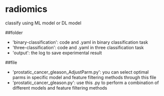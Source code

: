 # radiomics
classify using ML model or DL model

##folder
  - 'binary-classification': code and .yaml in binary classification task
  - 'three-classification': code and .yaml in three classification task
  - 'output': the log to save experimental result
  
##file
  - 'prostatic_cancer_gleason_AdjustParm.py': you can select optimal parms in specific model and feature filtering methods through this file
  - 'prostatic_cancer_gleason.py': use this .py to perform a combination of different models and feature filtering methods
  
